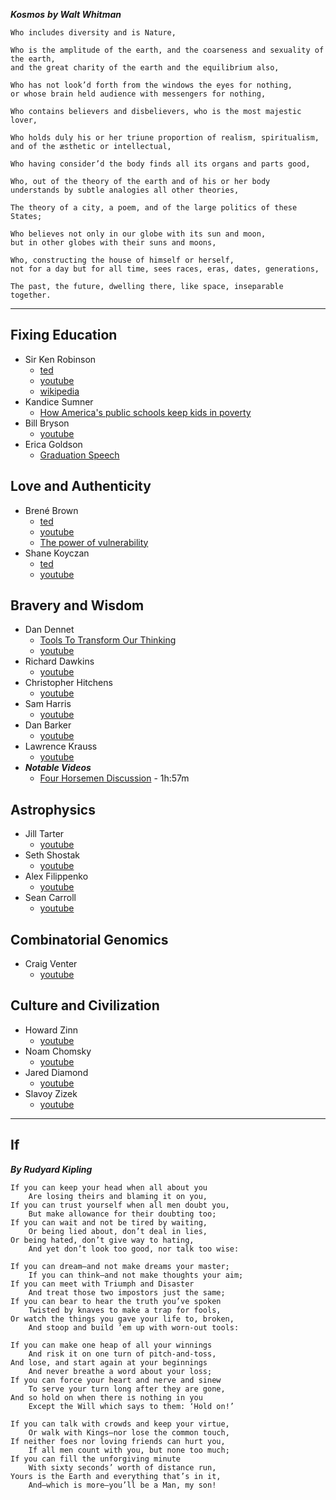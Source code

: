 

***Kosmos***
***by Walt Whitman***

    Who includes diversity and is Nature,

    Who is the amplitude of the earth, and the coarseness and sexuality of the earth,
    and the great charity of the earth and the equilibrium also,

    Who has not look’d forth from the windows the eyes for nothing,
    or whose brain held audience with messengers for nothing,

    Who contains believers and disbelievers, who is the most majestic lover,

    Who holds duly his or her triune proportion of realism, spiritualism,
    and of the æsthetic or intellectual,

    Who having consider’d the body finds all its organs and parts good,

    Who, out of the theory of the earth and of his or her body
    understands by subtle analogies all other theories,

    The theory of a city, a poem, and of the large politics of these States;

    Who believes not only in our globe with its sun and moon,
    but in other globes with their suns and moons,

    Who, constructing the house of himself or herself,
    not for a day but for all time, sees races, eras, dates, generations,

    The past, the future, dwelling there, like space, inseparable together.

---

## Fixing Education
* Sir Ken Robinson
  - [ted](http://www.ted.com/speakers/sir_ken_robinson)
  - [youtube](https://www.youtube.com/results?search_query=Sir+Ken+Robinson)
  - [wikipedia](http://en.wikipedia.org/wiki/Ken_Robinson_%28educationalist%29)
* Kandice Sumner
  - [How America's public schools keep kids in poverty](https://www.ted.com/talks/kandice_sumner_how_america_s_public_schools_keep_kids_in_poverty)
* Bill Bryson
  - [youtube](https://www.youtube.com/results?search_query=Bill+Bryson)
* Erica Goldson
  - [Graduation Speech](https://www.youtube.com/watch?v=9M4tdMsg3ts)

## Love and Authenticity
* Brené Brown
  - [ted](https://www.ted.com/speakers/brene_brown)
  - [youtube](https://www.youtube.com/results?search_query=Brene+Brown)
  - [The power of vulnerability](https://www.ted.com/talks/brene_brown_on_vulnerability#)
* Shane Koyczan
  - [ted](https://www.ted.com/speakers/shane_koyczan)
  - [youtube](https://www.youtube.com/results?search_query=Shane+Koyczan)

## Bravery and Wisdom
* Dan Dennet
  - [Tools To Transform Our Thinking](https://www.youtube.com/watch?v=EJsD-3jtXz0)
  - [youtube](https://www.youtube.com/results?search_query=Dan+Dennet)
* Richard Dawkins
  - [youtube](https://www.youtube.com/results?search_query=Richard+Dawkins)
* Christopher Hitchens
  - [youtube](https://www.youtube.com/results?search_query=Christopher+Hitchens)
* Sam Harris
  - [youtube](https://www.youtube.com/results?search_query=Sam+Harris)
* Dan Barker
  - [youtube](https://www.youtube.com/results?search_query=Dan+Barker)
* Lawrence Krauss
  - [youtube](https://www.youtube.com/results?search_query=Lawrence+Krauss)
* ***Notable Videos***
  - [Four Horsemen Discussion](https://www.youtube.com/watch?v=rRLYL1Q9x9g) - 1h:57m

## Astrophysics
* Jill Tarter
  - [youtube](https://www.youtube.com/results?search_query=Jill+Tarter)
* Seth Shostak
  - [youtube](https://www.youtube.com/results?search_query=Seth+Shostak)
* Alex Filippenko
  - [youtube](https://www.youtube.com/results?search_query=Alex+Filippenko)
* Sean Carroll
  - [youtube](https://www.youtube.com/results?search_query=Sean+Carroll)

## Combinatorial Genomics
* Craig Venter
  - [youtube](https://www.youtube.com/results?search_query=Craig+Venter)

## Culture and Civilization
* Howard Zinn
  - [youtube](https://www.youtube.com/results?search_query=Howard+Zinn)
* Noam Chomsky
  - [youtube](https://www.youtube.com/results?search_query=Noam+Chomsky)
* Jared Diamond
  - [youtube](https://www.youtube.com/results?search_query=Jared+Diamond)
* Slavoy Zizek
  - [youtube](https://www.youtube.com/results?search_query=Slavoy+Zizek)

---

## If
***By Rudyard Kipling***

    If you can keep your head when all about you
        Are losing theirs and blaming it on you,
    If you can trust yourself when all men doubt you,
        But make allowance for their doubting too;
    If you can wait and not be tired by waiting,
        Or being lied about, don’t deal in lies,
    Or being hated, don’t give way to hating,
        And yet don’t look too good, nor talk too wise:

    If you can dream—and not make dreams your master;
        If you can think—and not make thoughts your aim;
    If you can meet with Triumph and Disaster
        And treat those two impostors just the same;
    If you can bear to hear the truth you’ve spoken
        Twisted by knaves to make a trap for fools,
    Or watch the things you gave your life to, broken,
        And stoop and build ’em up with worn-out tools:

    If you can make one heap of all your winnings
        And risk it on one turn of pitch-and-toss,
    And lose, and start again at your beginnings
        And never breathe a word about your loss;
    If you can force your heart and nerve and sinew
        To serve your turn long after they are gone,
    And so hold on when there is nothing in you
        Except the Will which says to them: ‘Hold on!’

    If you can talk with crowds and keep your virtue,
        Or walk with Kings—nor lose the common touch,
    If neither foes nor loving friends can hurt you,
        If all men count with you, but none too much;
    If you can fill the unforgiving minute
        With sixty seconds’ worth of distance run,
    Yours is the Earth and everything that’s in it,
        And—which is more—you’ll be a Man, my son!
